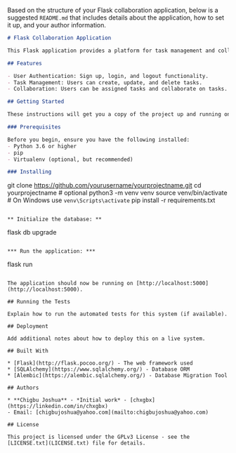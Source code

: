 Based on the structure of your Flask collaboration application, below is a suggested `README.md` that includes details about the application, how to set it up, and your author information.

```markdown
# Flask Collaboration Application

This Flask application provides a platform for task management and collaboration. It allows users to create, update, and manage tasks efficiently. The application supports user authentication, task creation, and viewing tasks.

## Features

- User Authentication: Sign up, login, and logout functionality.
- Task Management: Users can create, update, and delete tasks.
- Collaboration: Users can be assigned tasks and collaborate on tasks.

## Getting Started

These instructions will get you a copy of the project up and running on your local machine for development and testing purposes.

### Prerequisites

Before you begin, ensure you have the following installed:
- Python 3.6 or higher
- pip
- Virtualenv (optional, but recommended)

### Installing

   ```
   git clone https://github.com/yourusername/yourprojectname.git
   cd yourprojectname
    # optional
   python3 -m venv venv
   source venv/bin/activate  # On Windows use `venv\Scripts\activate`
   pip install -r requirements.txt
   ```

** Initialize the database: **
   ```
   flask db upgrade
   ```

*** Run the application: ***
   ```
   flask run
   ```

The application should now be running on [http://localhost:5000](http://localhost:5000).

## Running the Tests

Explain how to run the automated tests for this system (if available).

## Deployment

Add additional notes about how to deploy this on a live system.

## Built With

* [Flask](http://flask.pocoo.org/) - The web framework used
* [SQLAlchemy](https://www.sqlalchemy.org/) - Database ORM
* [Alembic](https://alembic.sqlalchemy.org/) - Database Migration Tool

## Authors

* **Chigbu Joshua** - *Initial work* - [chxgbx](https://linkedin.com/in/chxgbx)
  - Email: [chigbujoshua@yahoo.com](mailto:chigbujoshua@yahoo.com)

## License

This project is licensed under the GPLv3 License - see the [LICENSE.txt](LICENSE.txt) file for details.

